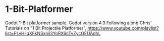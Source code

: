 # 1-Bit-Platformer
 Godot 1-Bit platformer sample. Godot version 4.3
 Following along Chris' Tutorials on "1 Bit Projectile Platformer", https://www.youtube.com/playlist?list=PLyH-qXFkNSxnil3YoRX6cTvZycGEUAphL

